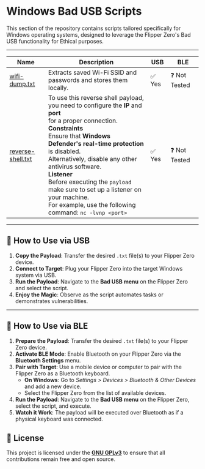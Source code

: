 # Windows Bad USB Scripts

This section of the repository contains scripts tailored specifically for Windows operating systems, designed to leverage the Flipper Zero's Bad USB functionality for Ethical purposes.

---

| Name                            | Description                              |  USB  | BLE  |
| ---------------------------------|------------------------------------------|--------------|--------------|
| [wifi-dump.txt](wifi-dump.txt)  | Extracts saved Wi-Fi SSID and passwords and stores them locally. | ✅ Yes       | ❓  Not Tested        |
| [reverse-shell.txt](reverse-shell.txt) | To use this reverse shell payload, you need to configure the **IP** and **port** <br> for a proper connection. <br>  **Constraints** <br> Ensure that **Windows Defender's real-time protection** is disabled. <br> Alternatively, disable any other antivirus software. <br>**Listener**<br>Before executing the `payload` make sure to set up a listener on your machine. <br> For example, use the following command:  ` nc -lvnp <port> ` |  ✅ Yes       | ❓  Not Tested |

---

## 🚀 How to Use via USB  

1. **Copy the Payload**: Transfer the desired `.txt` file(s) to your Flipper Zero device.  
2. **Connect to Target**: Plug your Flipper Zero into the target Windows system via USB.  
3. **Run the Payload**: Navigate to the **Bad USB menu** on the Flipper Zero and select the script.  
4. **Enjoy the Magic**: Observe as the script automates tasks or demonstrates vulnerabilities.  

---

## 🚀 How to Use via BLE  

1. **Prepare the Payload**: Transfer the desired `.txt` file(s) to your Flipper Zero device.  
2. **Activate BLE Mode**: Enable Bluetooth on your Flipper Zero via the **Bluetooth Settings** menu.  
3. **Pair with Target**: Use a mobile device or computer to pair with the Flipper Zero as a Bluetooth keyboard.  
   - **On Windows**: Go to *Settings > Devices > Bluetooth & Other Devices* and add a new device.  
   - Select the Flipper Zero from the list of available devices.  
4. **Run the Payload**: Navigate to the **Bad USB menu** on the Flipper Zero, select the script, and execute.  
5. **Watch it Work**: The payload will be executed over Bluetooth as if a physical keyboard was connected.  


## 📜 License  

This project is licensed under the **[GNU GPLv3](../LICENSE)** to ensure that all contributions remain free and open source.  
